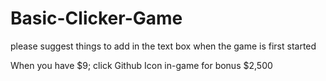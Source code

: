 # Basic-Clicker-Game

please suggest things to add in the text box when the game is first started

When you have $9; click Github Icon in-game for bonus $2,500
